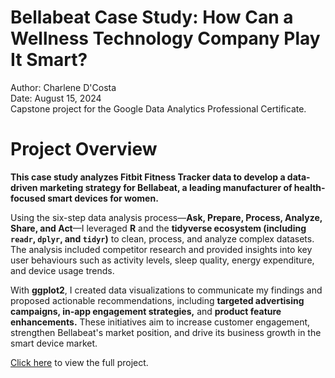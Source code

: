 # Bellabeat Case Study: How Can a Wellness Technology Company Play It Smart?
Author: Charlene D'Costa <br />
Date: August 15, 2024 <br />
Capstone project for the Google Data Analytics Professional Certificate. <br />

# Project Overview 

**This case study analyzes Fitbit Fitness Tracker data to develop a data-driven marketing strategy for Bellabeat, a leading manufacturer of health-focused smart devices for women.**

Using the six-step data analysis process—**Ask, Prepare, Process, Analyze, Share, and Act**—I leveraged **R** and the **tidyverse ecosystem (including `readr`, `dplyr`, and `tidyr`)** to clean, process, and analyze complex datasets. The analysis included competitor research and provided insights into key user behaviours such as activity levels, sleep quality, energy expenditure, and device usage trends.

With **ggplot2**, I created data visualizations to communicate my findings and proposed actionable recommendations, including **targeted advertising campaigns, in-app engagement strategies,** and **product feature enhancements.** These initiatives aim to increase customer engagement, strengthen Bellabeat's market position, and drive its business growth in the smart device market.

[Click here](https://dcostachar.github.io/bellabeat-case-study/) to view the full project.

